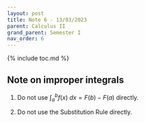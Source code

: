 ```yaml
---
layout: post
title: Note 6 - 13/03/2023
parent: Calculus II
grand_parent: Semester I
nav_order: 6
---
```


{% include toc.md %}

## Note on improper integrals

1. Do not use $\int_a^b f(x) \ dx = F(b) - F(a)$ directly.

2. Do not use the Substitution Rule directly.